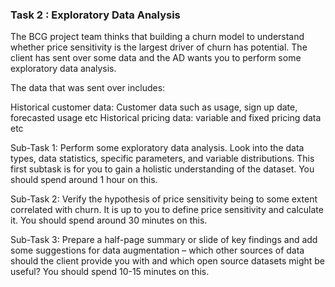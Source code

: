 ### Task 2 : Exploratory Data Analysis 

The BCG project team thinks that building a churn model to understand whether price sensitivity is the largest driver of churn has potential. The client has sent over some data and the AD wants you to perform some exploratory data analysis.

The data that was sent over includes:

Historical customer data: Customer data such as usage, sign up date, forecasted usage etc 
Historical pricing data: variable and fixed pricing data etc 

Sub-Task 1:
Perform some exploratory data analysis. Look into the data types, data statistics, specific parameters, and variable distributions. This first subtask is for you to gain a holistic understanding of the dataset. You should spend around 1 hour on this.

Sub-Task 2:
Verify the hypothesis of price sensitivity being to some extent correlated with churn. It is up to you to define price sensitivity and calculate it. You should spend around 30 minutes on this.

Sub-Task 3:
Prepare a half-page summary or slide of key findings and add some suggestions for data augmentation – which other sources of data should the client provide you with and which open source datasets might be useful? You should spend 10-15 minutes on this.

